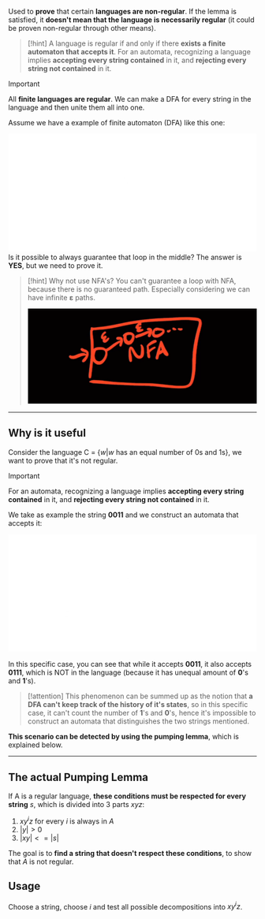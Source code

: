 Used to **prove** that certain **languages are non-regular**.
If the lemma is satisfied, it **doesn't mean that the language is necessarily regular** (it could be proven non-regular through other means).

> [!hint]
> A language is regular if and only if there **exists a finite automaton that accepts it**.
> For an automata, recognizing a language implies **accepting every string contained** in it, and **rejecting every string not contained** in it.

> [!important]
> All **finite languages are regular**. We can make a DFA for every string in the language and then unite them all into one.


Assume we have a example of finite automaton (DFA) like this one:

![](../z_images/Pasted%20image%2020241119125349.png)
Is it possible to always guarantee that loop in the middle? 
The answer is **YES**, but we need to prove it.

> [!hint] Why not use NFA's?
> You can't guarantee a loop with NFA, because there is no guaranteed path. Especially considering we can have infinite **ε** paths.
> 
> ![](../z_images/Pasted%20image%2020241119125243.png)

---

## Why is it useful

Consider the language C = {$w | w$ has an equal number of 0s and 1s}, we want to prove that it's not regular.

> [!important]
> For an automata, recognizing a language implies **accepting every string contained** in it, and **rejecting every string not contained** in it.


We take as example the string **0011** and we construct an automata that accepts it:

![](../z_images/Pasted%20image%2020241121151608.png)

In this specific case, you can see that while it accepts **0011**, it also accepts **0111**, which is NOT in the language (because it has unequal amount of **0**'s and **1**'s).

> [!attention]
> This phenomenon can be summed up as the notion that **a DFA can't keep track of the history of it's states**, so in this specific case, it can't count the number of **1**'s and **0**'s, hence it's impossible to construct an automata that distinguishes the two strings mentioned.


**This scenario can be detected by using the pumping lemma**, which is explained below.

---

## The actual Pumping Lemma

If A is a regular language, **these conditions must be respected for every string** $s$, which is divided into 3 parts $xyz$:
1. $xy^iz$ for every $i$ is always in $A$
2. $|y|>0$
3. $|xy|<=|s|$

The goal is to **find a string that doesn't respect these conditions**, to show that $A$ is not regular.

## Usage

Choose a string, choose $i$ and test all possible decompositions into $xy^iz$.


